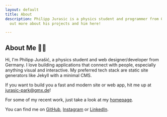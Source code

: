 ```yaml
---
layout: default
title: About
description: Philipp Jurasic is a physics student and programmer from Germany. Find
  out more about his projects and him here!

---
```

## About Me <span class="waveHand">👋🏻</span>

Hi, I'm Philipp Jurašić, a physics student and web designer/developer from Germany. I love building applications that connect with people, especially anything visual and interactive. My preferred tech stack are static site generators like Jekyll with a minimal CMS. 

If you want to build you a fast and modern site or web app, hit me up at [jurasic-park@gmx.de](mailto:jurasic-park@gmx.de "E-Mail")!

For some of my recent work, just take a look at my [homepage](https://jurasic-park.de/).

You can find me on [GitHub](https://github.com/missing-user), [Instagram](https://www.instagram.com/philippjurasic/) or [LinkedIn](https://www.linkedin.com/in/philipp-jurasic).